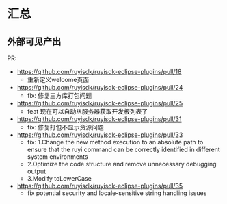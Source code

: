 # 汇总

## 外部可见产出

PR:

- <https://github.com/ruyisdk/ruyisdk-eclipse-plugins/pull/18>
  - 重新定义welcome页面
- <https://github.com/ruyisdk/ruyisdk-eclipse-plugins/pull/24>
  - fix: 修复三方库打包问题
- <https://github.com/ruyisdk/ruyisdk-eclipse-plugins/pull/25>
  - feat 现在可以自动从服务器获取开发板列表了
- <https://github.com/ruyisdk/ruyisdk-eclipse-plugins/pull/31>
  - fix: 修复打包不显示资源问题
- <https://github.com/ruyisdk/ruyisdk-eclipse-plugins/pull/33>
  - fix: 1.Change the new method execution to an absolute path to ensure that the ruyi command can be correctly identified in different system environments
  - 2.Optimize the code structure and remove unnecessary debugging output
  - 3.Modify toLowerCase
- <https://github.com/ruyisdk/ruyisdk-eclipse-plugins/pull/35>
  - fix potential security and locale-sensitive string handling issues 